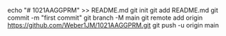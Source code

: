 echo "# 1021AAGGPRM" >> README.md
git init
git add README.md
git commit -m "first commit"
git branch -M main
git remote add origin https://github.com/Weber1JM/1021AAGGPRM.git
git push -u origin main
